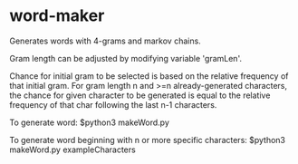 # word-maker

Generates words with 4-grams and markov chains.

Gram length can be adjusted by modifying variable 'gramLen'.

Chance for initial gram to be selected is based on the relative frequency of that initial gram.
For gram length n and >=n already-generated characters, the chance for given character to be generated is equal to the relative frequency of that char following the last n-1 characters.

To generate word:
  $python3 makeWord.py
  
To generate word beginning with n or more specific characters:
  $python3 makeWord.py exampleCharacters
 
